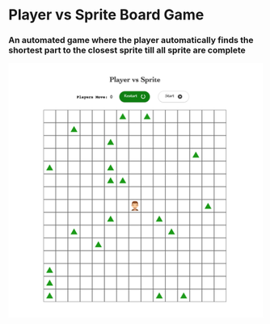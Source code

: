 # Player vs Sprite Board Game

### An automated game where the player automatically finds the shortest part to the closest sprite till all sprite are complete

![board image](./src/assets/playervssprite.png)
